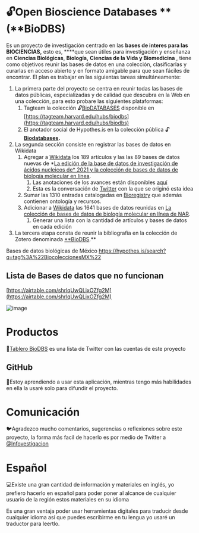 # 🔓Open Bioscience Databases **(**BioDBS)

Es un proyecto de investigación centrado en las **bases de interes para las BIOCIENCIAS,** esto es, ****que sean útiles para investigación y enseñanza en **Ciencias Biológicas**, **Biología,** **Ciencias de la Vida y Biomedicina** , tiene como objetivos reunir las bases de datos en una colección, clasificarlas y curarlas en acceso abierto y en formato amigable para que sean fáciles de encontrar. El plan es trabajar en las siguientas tareas simultáneamente:

1. La primera parte del proyecto se centra en reunir todas las bases de datos públicas, especializadas y de calidad que descubra en la Web en una colección, para esto probare las siguientes plataformas: 
    1. Tagteam la colección 🔓[BioDATABASES](https://tagteam.harvard.edu/hubs/biodbs) disponible en [https://tagteam.harvard.edu/hubs/biodbs](https://tagteam.harvard.edu/hubs/biodbs)
    2. El anotador social de Hypothes.is en la colección pública 🔓**[Biodatabases](https://hypothes.is/users/lmichan?q=tag%3A%F0%9F%90%B4Biodatabases).**
2. La segunda sección consiste en registrar las bases de datos en Wikidata
    1. Agregar a [Wikidata](https://www.wikidata.org/wiki/Q104743886) los 189 artículos y las las 89 bases de datos nuevas de *[La edición de la base de datos de investigación de ácidos nucleicos de* 2021 y la colección de bases de datos de biología molecular en línea](https://academic.oup.com/nar/article/49/D1/D1/6059975).
        1. Las anotaciones de los avances están disponibles [aquí](https://hyp.is/go?url=https%3A%2F%2Facademic.oup.com%2Fnar%2Farticle%2F49%2FD1%2FD1%2F6059975&group=__world__)
        2. Esta es la conversación de [Twitter](https://twitter.com/infovestigacion/status/1482522335001391109) con la que se originó esta idea
    2. Sumar las 1310 entradas catalogadas en [Bioregistry](https://bioregistry.io/registry/) que además contienen ontología y recursos.
    3. Adicionar a [Wikidata](https://www.wikidata.org/wiki/Q110577062) las 1641 bases de datos reunidas en [La colección de bases de datos de biología molecular en línea de NAR](https://www.oxfordjournals.org/nar/database/c/). 
        1. Generar una lista con la cantidad de artículos y bases de datos en cada edición
3. La tercera etapa consta de reunir la bibliografía en la colección de Zotero denominada [**BioDBS](https://www.zotero.org/groups/2640329/biodbs/library).**

Bases de datos biológicas de México
https://hypothes.is/search?q=tag%3A%22BiocoleccionesMX%22



## Lista de Bases de datos que no funcionan
[https://airtable.com/shrlqUwQLixOZfg2M](https://airtable.com/shrlqUwQLixOZfg2M)

  ![image](https://user-images.githubusercontent.com/17599614/162050656-37a3a0c2-8593-4942-a045-80d589953c4a.png)




# Productos

🐧[Tablero BioDBS](https://twitter.com/i/lists/1475461947860688896) es una lista de Twitter con las cuentas de este proyecto

## GitHub

🧰Estoy aprendiendo a usar esta aplicación, mientras tengo más habilidades en ella la usaré solo para difundir el proyecto.

# Comunicación

🐦Agradezco mucho comentarios, sugerencias o reflexiones sobre este proyecto, la forma más facil de hacerlo es por medio de Twitter a [@Infovestigacion](https://twitter.com/infovestigacion)

# Español

💻Existe una gran cantidad de información y materiales en inglés, yo prefiero hacerlo en español para poder poner al alcance de cualquier usuario de la región estos materiales en su idioma

Es una gran ventaja poder usar herramientas digitales para traducir desde cualquier idioma así que puedes escribirme en tu lengua yo usaré un traductor para leertlo.

